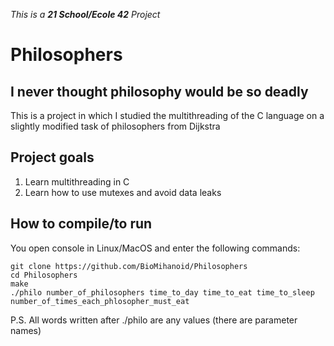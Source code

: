 _This is a **21 School/Ecole 42** Project_

# Philosophers
## I never thought philosophy would be so deadly

This is a project in which I studied the multithreading of the C language on a slightly modified task of philosophers from Dijkstra

## Project goals

1. Learn multithreading in C
2. Learn how to use mutexes and avoid data leaks

## How to compile/to run

You open console in Linux/MacOS and enter the following commands:
```
git clone https://github.com/BioMihanoid/Philosophers
cd Philosophers
make
./philo number_of_philosophers time_to_day time_to_eat time_to_sleep number_of_times_each_phlosopher_must_eat
```

P.S. All words written after ./philo are any values (there are parameter names)
